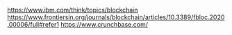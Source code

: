 https://www.ibm.com/think/topics/blockchain
https://www.frontiersin.org/journals/blockchain/articles/10.3389/fbloc.2020.00006/full#refer1
https://www.crunchbase.com/
